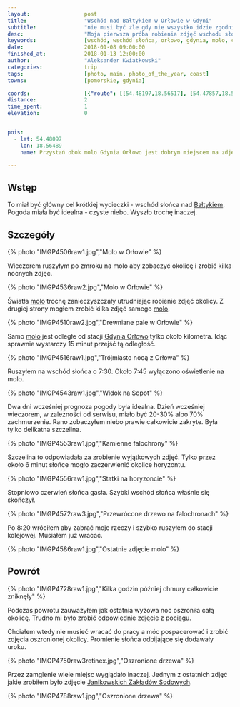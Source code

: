 ```yaml
---
layout:                 post
title:                  "Wschód nad Bałtykiem w Orłowie w Gdyni"
subtitle:               "nie musi być źle gdy nie wszystko idzie zgodnie z planem"
desc:                   "Moja pierwsza próba robienia zdjęć wschodu słońca nad Morzem Bałtyckim nie poszła zgodnie z planem. Większość nieba przykryły chmury. Na szczęście przez kilka minut czerwone promienie słońca przedostawały się przez szczelinę umożliwiając mi zrobienie wyjątkowych zdjęć."
keywords:               [wschód, wschód słońca, orłowo, gdynia, molo, czerwony]
date:                   2018-01-08 09:00:00
finished_at:            2018-01-13 12:00:00
author:                 "Aleksander Kwiatkowski"
categories:             trip
tags:                   [photo, main, photo_of_the_year, coast]
towns:                  [pomorskie, gdynia]

coords:                 [{"route": [[54.48197,18.56517], [54.47857,18.56380]], "type": "hike"}]
distance:               2
time_spent:             1
elevation:              0


pois:
  - lat: 54.48097
    lon: 18.56489
    name: Przystań obok molo Gdynia Orłowo jest dobrym miejscem na zdjęcia wschodu słońca w zimie

---
```


[wiki-orlowo-molo]: https://pl.wikipedia.org/wiki/Molo_w_Gdyni_Or%C5%82owie
[wiki-orlowo-klif]: https://pl.wikipedia.org/wiki/Klif_Or%C5%82owski
[wiki-morze-baltyckie]: https://pl.wikipedia.org/wiki/Morze_Ba%C5%82tyckie
[wiki-gdynia-orlowo-stacja]: https://pl.wikipedia.org/wiki/Gdynia_Or%C5%82owo
[wiki-janikosoda]: https://pl.wikipedia.org/wiki/Janikowskie_Zak%C5%82ady_Sodowe_%E2%80%9EJanikosoda%E2%80%9D

## Wstęp

To miał być główny cel krótkiej wycieczki - wschód słońca
nad [Bałtykiem][wiki-morze-baltyckie]. Pogoda miała być idealna -
czyste niebo. Wyszło trochę inaczej.

## Szczegóły

{% photo "IMGP4506raw1.jpg","Molo w Orłowie" %}

Wieczorem ruszyłym po zmroku na molo aby zobaczyć okolicę
i zrobić kilka nocnych zdjęć.

{% photo "IMGP4536raw2.jpg","Molo w Orłowie" %}

Światła [molo][wiki-orlowo-molo] trochę zanieczyszczały
utrudniając robienie zdjęć okolicy. Z drugiej strony mogłem zrobić
kilka zdjęć samego [molo][wiki-orlowo-molo].

{% photo "IMGP4510raw2.jpg","Drewniane pale w Orłowie" %}

Samo [molo][wiki-orlowo-molo] jest odległe od
stacji [Gdynia Orłowo][wiki-gdynia-orlowo-stacja] tylko około kilometra.
Idąc sprawnie wystarczy 15 minut przejść tą odległość.

{% photo "IMGP4516raw1.jpg","Trójmiasto nocą z Orłowa" %}

Ruszyłem na wschód słońca o 7:30. Około 7:45 wyłączono oświetlenie na molo.

{% photo "IMGP4543raw1.jpg","Widok na Sopot" %}

Dwa dni wcześniej prognoza pogody była idealna. Dzień wcześniej wieczorem,
w zależności od serwisu, miało być 20-30% albo 70% zachmurzenie. Rano
zobaczyłem niebo prawie całkowicie zakryte. Była tylko delikatna szczelina.

{% photo "IMGP4553raw1.jpg","Kamienne falochrony" %}

Szczelina to odpowiadała za zrobienie wyjątkowych zdjęć. Tylko przez około 6 minut
słońce mogło zaczerwienić okolice horyzontu.

{% photo "IMGP4556raw1.jpg","Statki na horyzoncie" %}

Stopniowo czerwień słońca gasła. Szybki wschód słońca właśnie się skończył.

{% photo "IMGP4572raw3.jpg","Przewrócone drzewo na falochronach" %}

Po 8:20 wróciłem aby zabrać moje rzeczy i szybko ruszyłem do
stacji kolejowej. Musiałem już wracać.

{% photo "IMGP4586raw1.jpg","Ostatnie zdjęcie molo" %}

## Powrót

{% photo "IMGP4728raw1.jpg","Kilka godzin później chmury całkowicie zniknęły" %}

Podczas powrotu zauważyłem jak ostatnia wyżowa noc oszroniła całą okolicę.
Trudno mi było zrobić odpowiednie zdjęcie z pociągu.

Chciałem wtedy nie musieć wracać do pracy a móc pospacerować i zrobić
zdjęcia oszronionej okolicy. Promienie słońca odbijające się dodawały uroku.

{% photo "IMGP4750raw3retinex.jpg","Oszronione drzewa" %}

Przez zamglenie wiele miejsc wyglądało inaczej. Jednym z ostatnich zdjęć
jakie zrobiłem było zdjęcie [Janikowskich Zakładów Sodowych][wiki-janikosoda].

{% photo "IMGP4788raw1.jpg","Oszronione drzewa" %}

